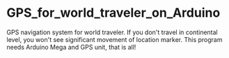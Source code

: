 GPS_for_world_traveler_on_Arduino
=================================

GPS navigation system for world traveler. If you don't travel in continental level, you won't see significant movement of location marker. This program needs Arduino Mega and GPS unit, that is all!
